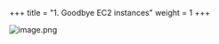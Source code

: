 +++
title = "1. Goodbye EC2 instances"
weight = 1
+++


![image.png](/images/008-viii-clean-it-up/33-167247-image.png)


